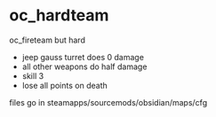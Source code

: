 # oc_hardteam
oc_fireteam but hard
- jeep gauss turret does 0 damage
- all other weapons do half damage
- skill 3
- lose all points on death
  
files go in steamapps/sourcemods/obsidian/maps/cfg
